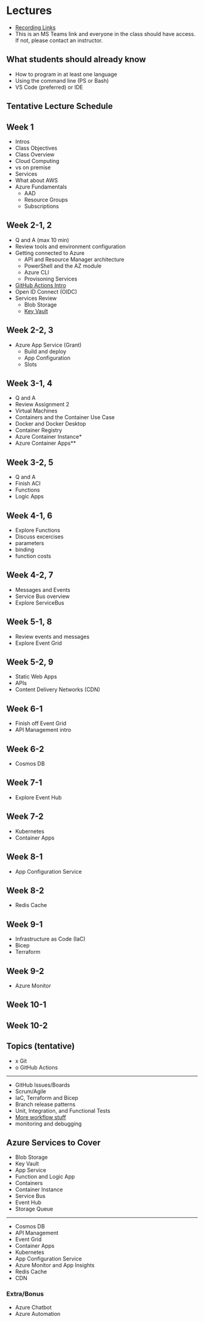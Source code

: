 # Lectures
- [Recording Links](asdf)
- This is an MS Teams link and everyone in the class should have access. If not, please contact an instructor.

## What students should already know

- How to program in at least one language
- Using the command line (PS or Bash)
- VS Code (preferred) or IDE

## Tentative Lecture Schedule


## Week 1

- Intros
- Class Objectives
- Class Overview
- Cloud Computing
- vs on premise
- Services
- What about AWS
- Azure Fundamentals
  - AAD
  - Resource Groups
  - Subscriptions

## Week 2-1, 2
- Q and A (max 10 min)
- Review tools and environment configuration
- Getting connected to Azure
  - API and Resource Manager architecture
  - PowerShell and the AZ module
  - Azure CLI
  - Provisoning Services
- [GitHub Actions Intro](https://docs.github.com/en/actions)
- Open ID Connect (OIDC)
- Services Review
  - Blob Storage
  - [Key Vault](https://learn.microsoft.com/en-us/azure/key-vault/general/quick-create-cli)
  

## Week 2-2, 3
- Azure App Service (Grant)
  - Build and deploy
  - App Configuration
  - Slots

## Week 3-1, 4
- Q and A
- Review Assignment 2
- Virtual Machines
- Containers and the Container Use Case
- Docker and Docker Desktop
- Container Registry
- Azure Container Instance*
- Azure Container Apps**

## Week 3-2, 5
- Q and A
- Finish ACI
- Functions
- Logic Apps

## Week 4-1, 6
- Explore Functions
- Discuss excercises
- parameters
- binding
- function costs

## Week 4-2, 7
- Messages and Events
- Service Bus overview
- Explore ServiceBus

## Week 5-1, 8
- Review events and messages
- Explore Event Grid

## Week 5-2, 9
- Static Web Apps
- APIs
- Content Delivery Networks (CDN)

## Week 6-1
- Finish off Event Grid 
- API Management intro

## Week 6-2
- Cosmos DB

## Week 7-1
- Explore Event Hub

## Week 7-2
- Kubernetes
- Container Apps

## Week 8-1
- App Configuration Service

## Week 8-2
- Redis Cache

## Week 9-1
- Infrastructure as Code (IaC)
- Bicep
- Terraform

## Week 9-2
- Azure Monitor

## Week 10-1

## Week 10-2


## Topics (tentative)
- x Git
- o GitHub Actions
---
- GitHub Issues/Boards
- Scrum/Agile
- IaC, Terraform and Bicep
- Branch release patterns
- Unit, Integration, and Functional Tests
- [More workflow stuff](https://docs.github.com/en/enterprise-cloud@latest/actions/using-workflows/about-workflows)
- monitoring and debugging

## Azure Services to Cover
- Blob Storage
- Key Vault
- App Service
- Function and Logic App
- Containers
- Container Instance
- Service Bus
- Event Hub
- Storage Queue

---
- Cosmos DB
- API Management
- Event Grid
- Container Apps
- Kubernetes
- App Configuration Service
- Azure Monitor and App Insights
- Redis Cache
- CDN

### Extra/Bonus
- Azure Chatbot
- Azure Automation

